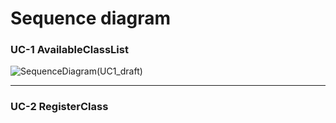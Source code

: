 # Sequence diagram

### UC-1 AvailableClassList
![SequenceDiagram(UC1_draft)](https://user-images.githubusercontent.com/79308015/117396876-dbc23f00-af35-11eb-93f6-5ed2633b10ba.JPG)


---
### UC-2 RegisterClass
